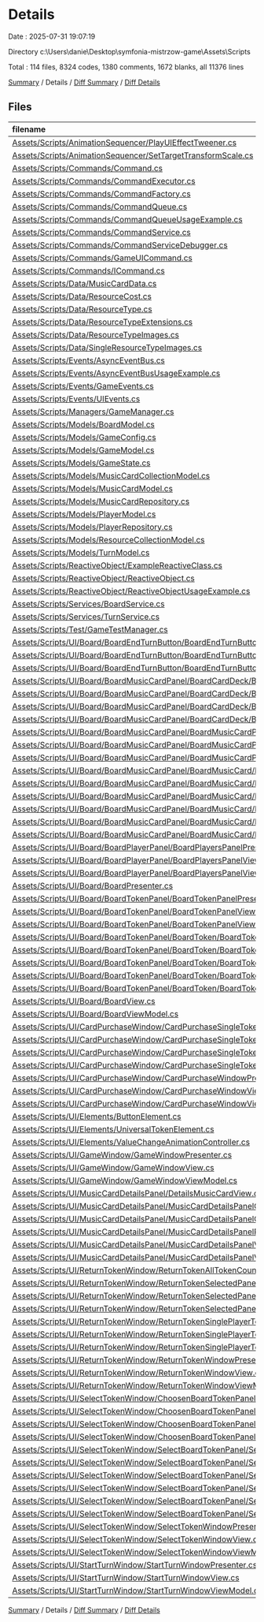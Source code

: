 # Details

Date : 2025-07-31 19:07:19

Directory c:\\Users\\danie\\Desktop\\symfonia-mistrzow-game\\Assets\\Scripts

Total : 114 files,  8324 codes, 1380 comments, 1672 blanks, all 11376 lines

[Summary](results.md) / Details / [Diff Summary](diff.md) / [Diff Details](diff-details.md)

## Files
| filename | language | code | comment | blank | total |
| :--- | :--- | ---: | ---: | ---: | ---: |
| [Assets/Scripts/AnimationSequencer/PlayUIEffectTweener.cs](/Assets/Scripts/AnimationSequencer/PlayUIEffectTweener.cs) | C# | 43 | 0 | 5 | 48 |
| [Assets/Scripts/AnimationSequencer/SetTargetTransformScale.cs](/Assets/Scripts/AnimationSequencer/SetTargetTransformScale.cs) | C# | 41 | 0 | 5 | 46 |
| [Assets/Scripts/Commands/Command.cs](/Assets/Scripts/Commands/Command.cs) | C# | 368 | 92 | 91 | 551 |
| [Assets/Scripts/Commands/CommandExecutor.cs](/Assets/Scripts/Commands/CommandExecutor.cs) | C# | 201 | 57 | 37 | 295 |
| [Assets/Scripts/Commands/CommandFactory.cs](/Assets/Scripts/Commands/CommandFactory.cs) | C# | 95 | 19 | 28 | 142 |
| [Assets/Scripts/Commands/CommandQueue.cs](/Assets/Scripts/Commands/CommandQueue.cs) | C# | 207 | 44 | 43 | 294 |
| [Assets/Scripts/Commands/CommandQueueUsageExample.cs](/Assets/Scripts/Commands/CommandQueueUsageExample.cs) | C# | 4 | 279 | 3 | 286 |
| [Assets/Scripts/Commands/CommandService.cs](/Assets/Scripts/Commands/CommandService.cs) | C# | 175 | 52 | 38 | 265 |
| [Assets/Scripts/Commands/CommandServiceDebugger.cs](/Assets/Scripts/Commands/CommandServiceDebugger.cs) | C# | 2 | 189 | 1 | 192 |
| [Assets/Scripts/Commands/GameUICommand.cs](/Assets/Scripts/Commands/GameUICommand.cs) | C# | 151 | 66 | 29 | 246 |
| [Assets/Scripts/Commands/ICommand.cs](/Assets/Scripts/Commands/ICommand.cs) | C# | 58 | 39 | 15 | 112 |
| [Assets/Scripts/Data/MusicCardData.cs](/Assets/Scripts/Data/MusicCardData.cs) | C# | 40 | 2 | 7 | 49 |
| [Assets/Scripts/Data/ResourceCost.cs](/Assets/Scripts/Data/ResourceCost.cs) | C# | 76 | 3 | 9 | 88 |
| [Assets/Scripts/Data/ResourceType.cs](/Assets/Scripts/Data/ResourceType.cs) | C# | 12 | 0 | 2 | 14 |
| [Assets/Scripts/Data/ResourceTypeExtensions.cs](/Assets/Scripts/Data/ResourceTypeExtensions.cs) | C# | 73 | 4 | 8 | 85 |
| [Assets/Scripts/Data/ResourceTypeImages.cs](/Assets/Scripts/Data/ResourceTypeImages.cs) | C# | 10 | 0 | 2 | 12 |
| [Assets/Scripts/Data/SingleResourceTypeImages.cs](/Assets/Scripts/Data/SingleResourceTypeImages.cs) | C# | 17 | 0 | 1 | 18 |
| [Assets/Scripts/Events/AsyncEventBus.cs](/Assets/Scripts/Events/AsyncEventBus.cs) | C# | 214 | 17 | 46 | 277 |
| [Assets/Scripts/Events/AsyncEventBusUsageExample.cs](/Assets/Scripts/Events/AsyncEventBusUsageExample.cs) | C# | 92 | 80 | 20 | 192 |
| [Assets/Scripts/Events/GameEvents.cs](/Assets/Scripts/Events/GameEvents.cs) | C# | 30 | 177 | 6 | 213 |
| [Assets/Scripts/Events/UIEvents.cs](/Assets/Scripts/Events/UIEvents.cs) | C# | 205 | 6 | 40 | 251 |
| [Assets/Scripts/Managers/GameManager.cs](/Assets/Scripts/Managers/GameManager.cs) | C# | 48 | 12 | 12 | 72 |
| [Assets/Scripts/Models/BoardModel.cs](/Assets/Scripts/Models/BoardModel.cs) | C# | 351 | 4 | 70 | 425 |
| [Assets/Scripts/Models/GameConfig.cs](/Assets/Scripts/Models/GameConfig.cs) | C# | 70 | 0 | 12 | 82 |
| [Assets/Scripts/Models/GameModel.cs](/Assets/Scripts/Models/GameModel.cs) | C# | 300 | 16 | 74 | 390 |
| [Assets/Scripts/Models/GameState.cs](/Assets/Scripts/Models/GameState.cs) | C# | 16 | 1 | 5 | 22 |
| [Assets/Scripts/Models/MusicCardCollectionModel.cs](/Assets/Scripts/Models/MusicCardCollectionModel.cs) | C# | 90 | 4 | 18 | 112 |
| [Assets/Scripts/Models/MusicCardModel.cs](/Assets/Scripts/Models/MusicCardModel.cs) | C# | 26 | 1 | 3 | 30 |
| [Assets/Scripts/Models/MusicCardRepository.cs](/Assets/Scripts/Models/MusicCardRepository.cs) | C# | 66 | 0 | 13 | 79 |
| [Assets/Scripts/Models/PlayerModel.cs](/Assets/Scripts/Models/PlayerModel.cs) | C# | 55 | 0 | 16 | 71 |
| [Assets/Scripts/Models/PlayerRepository.cs](/Assets/Scripts/Models/PlayerRepository.cs) | C# | 0 | 0 | 1 | 1 |
| [Assets/Scripts/Models/ResourceCollectionModel.cs](/Assets/Scripts/Models/ResourceCollectionModel.cs) | C# | 150 | 1 | 23 | 174 |
| [Assets/Scripts/Models/TurnModel.cs](/Assets/Scripts/Models/TurnModel.cs) | C# | 144 | 2 | 23 | 169 |
| [Assets/Scripts/ReactiveObject/ExampleReactiveClass.cs](/Assets/Scripts/ReactiveObject/ExampleReactiveClass.cs) | C# | 75 | 23 | 9 | 107 |
| [Assets/Scripts/ReactiveObject/ReactiveObject.cs](/Assets/Scripts/ReactiveObject/ReactiveObject.cs) | C# | 17 | 6 | 4 | 27 |
| [Assets/Scripts/ReactiveObject/ReactiveObjectUsageExample.cs](/Assets/Scripts/ReactiveObject/ReactiveObjectUsageExample.cs) | C# | 83 | 12 | 16 | 111 |
| [Assets/Scripts/Services/BoardService.cs](/Assets/Scripts/Services/BoardService.cs) | C# | 35 | 0 | 7 | 42 |
| [Assets/Scripts/Services/TurnService.cs](/Assets/Scripts/Services/TurnService.cs) | C# | 228 | 10 | 54 | 292 |
| [Assets/Scripts/Test/GameTestManager.cs](/Assets/Scripts/Test/GameTestManager.cs) | C# | 34 | 0 | 5 | 39 |
| [Assets/Scripts/UI/Board/BoardEndTurnButton/BoardEndTurnButtonPresenter.cs](/Assets/Scripts/UI/Board/BoardEndTurnButton/BoardEndTurnButtonPresenter.cs) | C# | 65 | 0 | 15 | 80 |
| [Assets/Scripts/UI/Board/BoardEndTurnButton/BoardEndTurnButtonView.cs](/Assets/Scripts/UI/Board/BoardEndTurnButton/BoardEndTurnButtonView.cs) | C# | 15 | 0 | 3 | 18 |
| [Assets/Scripts/UI/Board/BoardEndTurnButton/BoardEndTurnButtonViewModel.cs](/Assets/Scripts/UI/Board/BoardEndTurnButton/BoardEndTurnButtonViewModel.cs) | C# | 28 | 0 | 7 | 35 |
| [Assets/Scripts/UI/Board/BoardMusicCardPanel/BoardCardDeck/BoardCardDeckAnimationController.cs](/Assets/Scripts/UI/Board/BoardMusicCardPanel/BoardCardDeck/BoardCardDeckAnimationController.cs) | C# | 7 | 0 | 2 | 9 |
| [Assets/Scripts/UI/Board/BoardMusicCardPanel/BoardCardDeck/BoardCardDeckPresenter.cs](/Assets/Scripts/UI/Board/BoardMusicCardPanel/BoardCardDeck/BoardCardDeckPresenter.cs) | C# | 24 | 0 | 7 | 31 |
| [Assets/Scripts/UI/Board/BoardMusicCardPanel/BoardCardDeck/BoardCardDeckView.cs](/Assets/Scripts/UI/Board/BoardMusicCardPanel/BoardCardDeck/BoardCardDeckView.cs) | C# | 8 | 0 | 1 | 9 |
| [Assets/Scripts/UI/Board/BoardMusicCardPanel/BoardCardDeck/BoardCardDeckViewModel.cs](/Assets/Scripts/UI/Board/BoardMusicCardPanel/BoardCardDeck/BoardCardDeckViewModel.cs) | C# | 6 | 0 | 1 | 7 |
| [Assets/Scripts/UI/Board/BoardMusicCardPanel/BoardMusicCardPanelPresenter.cs](/Assets/Scripts/UI/Board/BoardMusicCardPanel/BoardMusicCardPanelPresenter.cs) | C# | 109 | 7 | 27 | 143 |
| [Assets/Scripts/UI/Board/BoardMusicCardPanel/BoardMusicCardPanelView.cs](/Assets/Scripts/UI/Board/BoardMusicCardPanel/BoardMusicCardPanelView.cs) | C# | 21 | 0 | 4 | 25 |
| [Assets/Scripts/UI/Board/BoardMusicCardPanel/BoardMusicCardPanelViewModel.cs](/Assets/Scripts/UI/Board/BoardMusicCardPanel/BoardMusicCardPanelViewModel.cs) | C# | 6 | 0 | 1 | 7 |
| [Assets/Scripts/UI/Board/BoardMusicCardPanel/BoardMusicCard/BoardMusicCardAnimationController.cs](/Assets/Scripts/UI/Board/BoardMusicCardPanel/BoardMusicCard/BoardMusicCardAnimationController.cs) | C# | 59 | 10 | 17 | 86 |
| [Assets/Scripts/UI/Board/BoardMusicCardPanel/BoardMusicCard/BoardMusicCardPresenter.cs](/Assets/Scripts/UI/Board/BoardMusicCardPanel/BoardMusicCard/BoardMusicCardPresenter.cs) | C# | 149 | 25 | 37 | 211 |
| [Assets/Scripts/UI/Board/BoardMusicCardPanel/BoardMusicCard/BoardMusicCardView.cs](/Assets/Scripts/UI/Board/BoardMusicCardPanel/BoardMusicCard/BoardMusicCardView.cs) | C# | 55 | 2 | 11 | 68 |
| [Assets/Scripts/UI/Board/BoardMusicCardPanel/BoardMusicCard/BoardMusicCardViewModel.cs](/Assets/Scripts/UI/Board/BoardMusicCardPanel/BoardMusicCard/BoardMusicCardViewModel.cs) | C# | 147 | 0 | 27 | 174 |
| [Assets/Scripts/UI/Board/BoardMusicCardPanel/BoardMusicCard/MusicCardCostView.cs](/Assets/Scripts/UI/Board/BoardMusicCardPanel/BoardMusicCard/MusicCardCostView.cs) | C# | 21 | 0 | 2 | 23 |
| [Assets/Scripts/UI/Board/BoardMusicCardPanel/BoardMusicCard/MusicCardSingleCostView.cs](/Assets/Scripts/UI/Board/BoardMusicCardPanel/BoardMusicCard/MusicCardSingleCostView.cs) | C# | 19 | 0 | 1 | 20 |
| [Assets/Scripts/UI/Board/BoardPlayerPanel/BoardPlayersPanelPresenter.cs](/Assets/Scripts/UI/Board/BoardPlayerPanel/BoardPlayersPanelPresenter.cs) | C# | 51 | 0 | 13 | 64 |
| [Assets/Scripts/UI/Board/BoardPlayerPanel/BoardPlayersPanelView.cs](/Assets/Scripts/UI/Board/BoardPlayerPanel/BoardPlayersPanelView.cs) | C# | 29 | 0 | 7 | 36 |
| [Assets/Scripts/UI/Board/BoardPlayerPanel/BoardPlayersPanelViewModel.cs](/Assets/Scripts/UI/Board/BoardPlayerPanel/BoardPlayersPanelViewModel.cs) | C# | 33 | 0 | 5 | 38 |
| [Assets/Scripts/UI/Board/BoardPresenter.cs](/Assets/Scripts/UI/Board/BoardPresenter.cs) | C# | 69 | 1 | 13 | 83 |
| [Assets/Scripts/UI/Board/BoardTokenPanel/BoardTokenPanelPresenter.cs](/Assets/Scripts/UI/Board/BoardTokenPanel/BoardTokenPanelPresenter.cs) | C# | 67 | 0 | 14 | 81 |
| [Assets/Scripts/UI/Board/BoardTokenPanel/BoardTokenPanelView.cs](/Assets/Scripts/UI/Board/BoardTokenPanel/BoardTokenPanelView.cs) | C# | 10 | 0 | 1 | 11 |
| [Assets/Scripts/UI/Board/BoardTokenPanel/BoardTokenPanelViewModel.cs](/Assets/Scripts/UI/Board/BoardTokenPanel/BoardTokenPanelViewModel.cs) | C# | 6 | 0 | 1 | 7 |
| [Assets/Scripts/UI/Board/BoardTokenPanel/BoardToken/BoardTokenChangeValueAnimation.cs](/Assets/Scripts/UI/Board/BoardTokenPanel/BoardToken/BoardTokenChangeValueAnimation.cs) | C# | 7 | 0 | 2 | 9 |
| [Assets/Scripts/UI/Board/BoardTokenPanel/BoardToken/BoardTokenEntryAnimation.cs](/Assets/Scripts/UI/Board/BoardTokenPanel/BoardToken/BoardTokenEntryAnimation.cs) | C# | 71 | 10 | 20 | 101 |
| [Assets/Scripts/UI/Board/BoardTokenPanel/BoardToken/BoardTokenPresenter.cs](/Assets/Scripts/UI/Board/BoardTokenPanel/BoardToken/BoardTokenPresenter.cs) | C# | 156 | 6 | 41 | 203 |
| [Assets/Scripts/UI/Board/BoardTokenPanel/BoardToken/BoardTokenView.cs](/Assets/Scripts/UI/Board/BoardTokenPanel/BoardToken/BoardTokenView.cs) | C# | 35 | 0 | 5 | 40 |
| [Assets/Scripts/UI/Board/BoardTokenPanel/BoardToken/BoardTokenViewModel.cs](/Assets/Scripts/UI/Board/BoardTokenPanel/BoardToken/BoardTokenViewModel.cs) | C# | 168 | 1 | 34 | 203 |
| [Assets/Scripts/UI/Board/BoardView.cs](/Assets/Scripts/UI/Board/BoardView.cs) | C# | 19 | 0 | 1 | 20 |
| [Assets/Scripts/UI/Board/BoardViewModel.cs](/Assets/Scripts/UI/Board/BoardViewModel.cs) | C# | 6 | 0 | 1 | 7 |
| [Assets/Scripts/UI/CardPurchaseWindow/CardPurchaseSingleToken/CardPurchaseSingleTokenPresenter.cs](/Assets/Scripts/UI/CardPurchaseWindow/CardPurchaseSingleToken/CardPurchaseSingleTokenPresenter.cs) | C# | 109 | 0 | 17 | 126 |
| [Assets/Scripts/UI/CardPurchaseWindow/CardPurchaseSingleToken/CardPurchaseSingleTokenView.cs](/Assets/Scripts/UI/CardPurchaseWindow/CardPurchaseSingleToken/CardPurchaseSingleTokenView.cs) | C# | 40 | 0 | 7 | 47 |
| [Assets/Scripts/UI/CardPurchaseWindow/CardPurchaseSingleToken/CardPurchaseSingleTokenViewModel.cs](/Assets/Scripts/UI/CardPurchaseWindow/CardPurchaseSingleToken/CardPurchaseSingleTokenViewModel.cs) | C# | 36 | 0 | 6 | 42 |
| [Assets/Scripts/UI/CardPurchaseWindow/CardPurchaseSingleToken/CardPurchaseTokenElement.cs](/Assets/Scripts/UI/CardPurchaseWindow/CardPurchaseSingleToken/CardPurchaseTokenElement.cs) | C# | 14 | 0 | 2 | 16 |
| [Assets/Scripts/UI/CardPurchaseWindow/CardPurchaseWindowPresenter.cs](/Assets/Scripts/UI/CardPurchaseWindow/CardPurchaseWindowPresenter.cs) | C# | 103 | 0 | 19 | 122 |
| [Assets/Scripts/UI/CardPurchaseWindow/CardPurchaseWindowView.cs](/Assets/Scripts/UI/CardPurchaseWindow/CardPurchaseWindowView.cs) | C# | 38 | 0 | 8 | 46 |
| [Assets/Scripts/UI/CardPurchaseWindow/CardPurchaseWindowViewModel.cs](/Assets/Scripts/UI/CardPurchaseWindow/CardPurchaseWindowViewModel.cs) | C# | 27 | 0 | 4 | 31 |
| [Assets/Scripts/UI/Elements/ButtonElement.cs](/Assets/Scripts/UI/Elements/ButtonElement.cs) | C# | 56 | 7 | 19 | 82 |
| [Assets/Scripts/UI/Elements/UniversalTokenElement.cs](/Assets/Scripts/UI/Elements/UniversalTokenElement.cs) | C# | 41 | 0 | 10 | 51 |
| [Assets/Scripts/UI/Elements/ValueChangeAnimationController.cs](/Assets/Scripts/UI/Elements/ValueChangeAnimationController.cs) | C# | 47 | 0 | 8 | 55 |
| [Assets/Scripts/UI/GameWindow/GameWindowPresenter.cs](/Assets/Scripts/UI/GameWindow/GameWindowPresenter.cs) | C# | 72 | 4 | 13 | 89 |
| [Assets/Scripts/UI/GameWindow/GameWindowView.cs](/Assets/Scripts/UI/GameWindow/GameWindowView.cs) | C# | 25 | 0 | 2 | 27 |
| [Assets/Scripts/UI/GameWindow/GameWindowViewModel.cs](/Assets/Scripts/UI/GameWindow/GameWindowViewModel.cs) | C# | 6 | 0 | 1 | 7 |
| [Assets/Scripts/UI/MusicCardDetailsPanel/DetailsMusicCardView.cs](/Assets/Scripts/UI/MusicCardDetailsPanel/DetailsMusicCardView.cs) | C# | 35 | 0 | 4 | 39 |
| [Assets/Scripts/UI/MusicCardDetailsPanel/MusicCardDetailsPanelCloseAnimation.cs](/Assets/Scripts/UI/MusicCardDetailsPanel/MusicCardDetailsPanelCloseAnimation.cs) | C# | 160 | 34 | 43 | 237 |
| [Assets/Scripts/UI/MusicCardDetailsPanel/MusicCardDetailsPanelOpenAnimation.cs](/Assets/Scripts/UI/MusicCardDetailsPanel/MusicCardDetailsPanelOpenAnimation.cs) | C# | 174 | 35 | 47 | 256 |
| [Assets/Scripts/UI/MusicCardDetailsPanel/MusicCardDetailsPanelPresenter.cs](/Assets/Scripts/UI/MusicCardDetailsPanel/MusicCardDetailsPanelPresenter.cs) | C# | 96 | 2 | 20 | 118 |
| [Assets/Scripts/UI/MusicCardDetailsPanel/MusicCardDetailsPanelView.cs](/Assets/Scripts/UI/MusicCardDetailsPanel/MusicCardDetailsPanelView.cs) | C# | 61 | 10 | 7 | 78 |
| [Assets/Scripts/UI/MusicCardDetailsPanel/MusicCardDetailsPanelViewModel.cs](/Assets/Scripts/UI/MusicCardDetailsPanel/MusicCardDetailsPanelViewModel.cs) | C# | 115 | 0 | 25 | 140 |
| [Assets/Scripts/UI/ReturnTokenWindow/ReturnTokenAllTokenCountElement.cs](/Assets/Scripts/UI/ReturnTokenWindow/ReturnTokenAllTokenCountElement.cs) | C# | 23 | 0 | 2 | 25 |
| [Assets/Scripts/UI/ReturnTokenWindow/ReturnTokenSelectedPanel/ReturnTokenSelectedPanelPresenter.cs](/Assets/Scripts/UI/ReturnTokenWindow/ReturnTokenSelectedPanel/ReturnTokenSelectedPanelPresenter.cs) | C# | 122 | 0 | 17 | 139 |
| [Assets/Scripts/UI/ReturnTokenWindow/ReturnTokenSelectedPanel/ReturnTokenSelectedPanelView.cs](/Assets/Scripts/UI/ReturnTokenWindow/ReturnTokenSelectedPanel/ReturnTokenSelectedPanelView.cs) | C# | 69 | 0 | 12 | 81 |
| [Assets/Scripts/UI/ReturnTokenWindow/ReturnTokenSelectedPanel/ReturnTokenSelectedPanelViewModel.cs](/Assets/Scripts/UI/ReturnTokenWindow/ReturnTokenSelectedPanel/ReturnTokenSelectedPanelViewModel.cs) | C# | 90 | 0 | 17 | 107 |
| [Assets/Scripts/UI/ReturnTokenWindow/ReturnTokenSinglePlayerToken/ReturnTokenSinglePlayerTokenPresenter.cs](/Assets/Scripts/UI/ReturnTokenWindow/ReturnTokenSinglePlayerToken/ReturnTokenSinglePlayerTokenPresenter.cs) | C# | 101 | 0 | 17 | 118 |
| [Assets/Scripts/UI/ReturnTokenWindow/ReturnTokenSinglePlayerToken/ReturnTokenSinglePlayerTokenView.cs](/Assets/Scripts/UI/ReturnTokenWindow/ReturnTokenSinglePlayerToken/ReturnTokenSinglePlayerTokenView.cs) | C# | 25 | 0 | 4 | 29 |
| [Assets/Scripts/UI/ReturnTokenWindow/ReturnTokenSinglePlayerToken/ReturnTokenSinglePlayerTokenViewModel.cs](/Assets/Scripts/UI/ReturnTokenWindow/ReturnTokenSinglePlayerToken/ReturnTokenSinglePlayerTokenViewModel.cs) | C# | 52 | 0 | 10 | 62 |
| [Assets/Scripts/UI/ReturnTokenWindow/ReturnTokenWindowPresenter.cs](/Assets/Scripts/UI/ReturnTokenWindow/ReturnTokenWindowPresenter.cs) | C# | 110 | 0 | 15 | 125 |
| [Assets/Scripts/UI/ReturnTokenWindow/ReturnTokenWindowView.cs](/Assets/Scripts/UI/ReturnTokenWindow/ReturnTokenWindowView.cs) | C# | 38 | 0 | 5 | 43 |
| [Assets/Scripts/UI/ReturnTokenWindow/ReturnTokenWindowViewModel.cs](/Assets/Scripts/UI/ReturnTokenWindow/ReturnTokenWindowViewModel.cs) | C# | 40 | 0 | 7 | 47 |
| [Assets/Scripts/UI/SelectTokenWindow/ChoosenBoardTokenPanel/ChoosenBoardTokenPanelPresenter.cs](/Assets/Scripts/UI/SelectTokenWindow/ChoosenBoardTokenPanel/ChoosenBoardTokenPanelPresenter.cs) | C# | 124 | 0 | 18 | 142 |
| [Assets/Scripts/UI/SelectTokenWindow/ChoosenBoardTokenPanel/ChoosenBoardTokenPanelView.cs](/Assets/Scripts/UI/SelectTokenWindow/ChoosenBoardTokenPanel/ChoosenBoardTokenPanelView.cs) | C# | 68 | 0 | 12 | 80 |
| [Assets/Scripts/UI/SelectTokenWindow/ChoosenBoardTokenPanel/ChoosenBoardTokenPanelViewModel.cs](/Assets/Scripts/UI/SelectTokenWindow/ChoosenBoardTokenPanel/ChoosenBoardTokenPanelViewModel.cs) | C# | 91 | 0 | 17 | 108 |
| [Assets/Scripts/UI/SelectTokenWindow/ChoosenBoardTokenPanel/ChoosenSingleBoardTokenView.cs](/Assets/Scripts/UI/SelectTokenWindow/ChoosenBoardTokenPanel/ChoosenSingleBoardTokenView.cs) | C# | 21 | 0 | 4 | 25 |
| [Assets/Scripts/UI/SelectTokenWindow/SelectBoardTokenPanel/SelectBoardTokenPanelPresenter.cs](/Assets/Scripts/UI/SelectTokenWindow/SelectBoardTokenPanel/SelectBoardTokenPanelPresenter.cs) | C# | 81 | 0 | 18 | 99 |
| [Assets/Scripts/UI/SelectTokenWindow/SelectBoardTokenPanel/SelectBoardTokenPanelView.cs](/Assets/Scripts/UI/SelectTokenWindow/SelectBoardTokenPanel/SelectBoardTokenPanelView.cs) | C# | 10 | 0 | 1 | 11 |
| [Assets/Scripts/UI/SelectTokenWindow/SelectBoardTokenPanel/SelectBoardTokenPanelViewModel.cs](/Assets/Scripts/UI/SelectTokenWindow/SelectBoardTokenPanel/SelectBoardTokenPanelViewModel.cs) | C# | 26 | 0 | 5 | 31 |
| [Assets/Scripts/UI/SelectTokenWindow/SelectBoardTokenPanel/SelectSingleToken/SelectSingleTokenPresenter.cs](/Assets/Scripts/UI/SelectTokenWindow/SelectBoardTokenPanel/SelectSingleToken/SelectSingleTokenPresenter.cs) | C# | 120 | 1 | 17 | 138 |
| [Assets/Scripts/UI/SelectTokenWindow/SelectBoardTokenPanel/SelectSingleToken/SelectSingleTokenView.cs](/Assets/Scripts/UI/SelectTokenWindow/SelectBoardTokenPanel/SelectSingleToken/SelectSingleTokenView.cs) | C# | 56 | 6 | 11 | 73 |
| [Assets/Scripts/UI/SelectTokenWindow/SelectBoardTokenPanel/SelectSingleToken/SelectSingleTokenViewModel.cs](/Assets/Scripts/UI/SelectTokenWindow/SelectBoardTokenPanel/SelectSingleToken/SelectSingleTokenViewModel.cs) | C# | 67 | 0 | 12 | 79 |
| [Assets/Scripts/UI/SelectTokenWindow/SelectTokenWindowPresenter.cs](/Assets/Scripts/UI/SelectTokenWindow/SelectTokenWindowPresenter.cs) | C# | 109 | 1 | 20 | 130 |
| [Assets/Scripts/UI/SelectTokenWindow/SelectTokenWindowView.cs](/Assets/Scripts/UI/SelectTokenWindow/SelectTokenWindowView.cs) | C# | 45 | 0 | 7 | 52 |
| [Assets/Scripts/UI/SelectTokenWindow/SelectTokenWindowViewModel.cs](/Assets/Scripts/UI/SelectTokenWindow/SelectTokenWindowViewModel.cs) | C# | 55 | 0 | 11 | 66 |
| [Assets/Scripts/UI/StartTurnWindow/StartTurnWindowPresenter.cs](/Assets/Scripts/UI/StartTurnWindow/StartTurnWindowPresenter.cs) | C# | 87 | 0 | 14 | 101 |
| [Assets/Scripts/UI/StartTurnWindow/StartTurnWindowView.cs](/Assets/Scripts/UI/StartTurnWindow/StartTurnWindowView.cs) | C# | 34 | 0 | 7 | 41 |
| [Assets/Scripts/UI/StartTurnWindow/StartTurnWindowViewModel.cs](/Assets/Scripts/UI/StartTurnWindow/StartTurnWindowViewModel.cs) | C# | 37 | 0 | 8 | 45 |

[Summary](results.md) / Details / [Diff Summary](diff.md) / [Diff Details](diff-details.md)